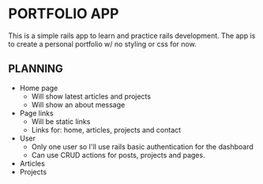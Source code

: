 # PORTFOLIO APP

This is a simple rails app to learn and practice rails development.
The app is to create a personal portfolio w/ no styling or css for now.

## PLANNING
* Home page
  - Will show latest articles and projects
  - Will show an about message
* Page links
  - Will be static links
  - Links for: home, articles, projects and contact
* User
  - Only one user so I'll use rails basic authentication for the dashboard
  - Can use CRUD actions for posts, projects and pages.
* Articles
* Projects
